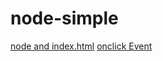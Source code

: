 # node-simple

[node and index.html](https://flaviocopes.com/node-serve-html-page/)
[onclick Event](https://www.w3schools.com/jsref/tryit.asp?filename=tryjsref_onclick)
